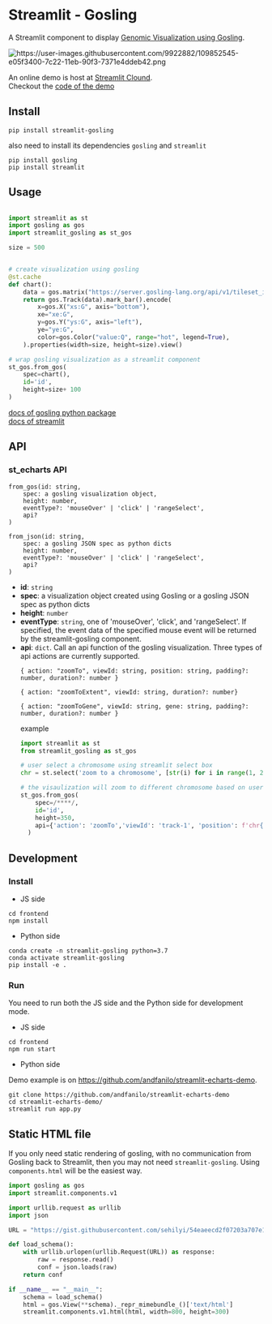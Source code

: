 # Streamlit - Gosling

A Streamlit component to display [Genomic Visualization using Gosling](http://gosling-lang.org).

<img alt="https://user-images.githubusercontent.com/9922882/109852545-e05f3400-7c22-11eb-90f3-7371e4ddeb42.png" src="https://user-images.githubusercontent.com/9922882/109852545-e05f3400-7c22-11eb-90f3-7371e4ddeb42.png">

An online demo is host at [Streamlit Clound](https://wangqianwen0418-streamlit-gosling-demo-st-gos-demo-zo60pz.streamlitapp.com/).  
Checkout the [code of the demo](wangqianwen0418/streamlit-gosling-demo/main/st_gos_demo.py)


## Install

```shell script
pip install streamlit-gosling
```

also need to install its dependencies `gosling` and `streamlit`
```
pip install gosling
pip install streamlit
```


## Usage

```python

import streamlit as st
import gosling as gos
import streamlit_gosling as st_gos

size = 500


# create visualization using gosling
@st.cache
def chart():
    data = gos.matrix("https://server.gosling-lang.org/api/v1/tileset_info/?d=leung2015-hg38")
    return gos.Track(data).mark_bar().encode(
        x=gos.X("xs:G", axis="bottom"),
        xe="xe:G",
        y=gos.Y("ys:G", axis="left"),
        ye="ye:G",
        color=gos.Color("value:Q", range="hot", legend=True),
    ).properties(width=size, height=size).view()

# wrap gosling visualization as a streamlit component
st_gos.from_gos(
    spec=chart(), 
    id='id', 
    height=size+ 100
)
```
[docs of gosling python package](https://gosling-lang.github.io/gos)  
[docs of streamlit](https://docs.streamlit.io/)

## API

### st_echarts API

```
from_gos(id: string,
    spec: a gosling visualization object,
    height: number,
    eventType?: 'mouseOver' | 'click' | 'rangeSelect',
    api?
)
```

```
from_json(id: string,
    spec: a gosling JSON spec as python dicts
    height: number,
    eventType?: 'mouseOver' | 'click' | 'rangeSelect',
    api?
)
```

- **id**: `string`
- **spec**: a visualization object created using Gosling or a gosling JSON spec as python dicts
- **height**: `number`
- **eventType**: `string`, one of 'mouseOver', 'click', and 'rangeSelect'. If specified, the event data of the specified mouse event will be returned by the streamlit-gosling component.
- **api**: `dict`. Call an api function of the gosling visualization. 
  Three types of api actions are currently supported. 
  ```
  { action: "zoomTo", viewId: string, position: string, padding?: number, duration?: number }

  { action: "zoomToExtent", viewId: string, duration?: number}
    
  { action: "zoomToGene", viewId: string, gene: string, padding?: number, duration?: number }
  
  ```
  example
  ```python
  import streamlit as st
  from streamlit_gosling as st_gos

  # user select a chromosome using streamlit select box
  chr = st.select('zoom to a chromosome', [str(i) for i in range(1, 20)])

  # the visaulization will zoom to different chromosome based on users' selection
  st_gos.from_gos(
      spec=/****/, 
      id='id', 
      height=350, 
      api={'action': 'zoomTo','viewId': 'track-1', 'position': f'chr{chr}'}
    )
  ```

## Development

### Install

- JS side

```shell script
cd frontend
npm install
```

- Python side

```shell script
conda create -n streamlit-gosling python=3.7
conda activate streamlit-gosling
pip install -e .
```

### Run

You need to run both the JS side and the Python side for development mode.

- JS side

```shell script
cd frontend
npm run start
```

- Python side

Demo example is on https://github.com/andfanilo/streamlit-echarts-demo.

```shell script
git clone https://github.com/andfanilo/streamlit-echarts-demo
cd streamlit-echarts-demo/
streamlit run app.py
```

## Static HTML file
If you only need static rendering of gosling, with no communication from Gosling back to Streamlit, then you may not need `streamlit-gosling`.
Using  `components.html` will be the easiest way.
```python
import gosling as gos
import streamlit.components.v1

import urllib.request as urllib
import json

URL = "https://gist.githubusercontent.com/sehilyi/54eaeecd2f07203a707e1516b1cf8e60/raw/d7728224b475a87604f97ba5522e1501edc2565a/gosling.js"

def load_schema():
    with urllib.urlopen(urllib.Request(URL)) as response:
        raw = response.read()
        conf = json.loads(raw)
    return conf

if __name__ == "__main__":
    schema = load_schema()
    html = gos.View(**schema)._repr_mimebundle_()['text/html']
    streamlit.components.v1.html(html, width=800, height=300)
```